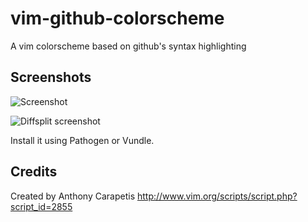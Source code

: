 vim-github-colorscheme
===

A vim colorscheme based on github's syntax highlighting 

Screenshots
---

![Screenshot](http://i.imgur.com/LJXdy.png )

![Diffsplit screenshot](http://i.imgur.com/RKtVD.png)

Install it using Pathogen or Vundle.

Credits
---

Created by Anthony Carapetis
http://www.vim.org/scripts/script.php?script_id=2855

